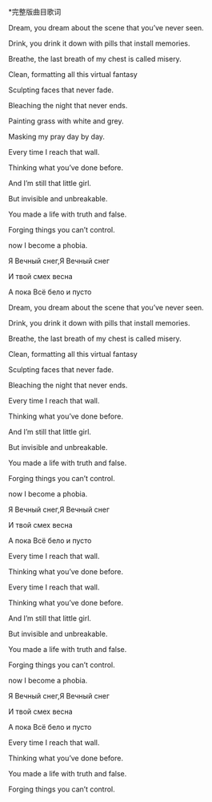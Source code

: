 \*完整版曲目歌词

Dream, you dream about the scene that you’ve never seen.

Drink, you drink it down with pills that install memories.

Breathe, the last breath of my chest is called misery.

Clean, formatting all this virtual fantasy

Sculpting faces that never fade.

Bleaching the night that never ends.

Painting grass with white and grey.

Masking my pray day by day.

Every time I reach that wall.

Thinking what you’ve done before.

And I’m still that little girl.

But invisible and unbreakable.

You made a life with truth and false.

Forging things you can’t control.

now I become a phobia.

Я Вечный снег,Я Вечный снег

И твой смех весна

А пока Всё бело и пусто

Dream, you dream about the scene that you’ve never seen.

Drink, you drink it down with pills that install memories.

Breathe, the last breath of my chest is called misery.

Clean, formatting all this virtual fantasy

Sculpting faces that never fade.

Bleaching the night that never ends.

Every time I reach that wall.

Thinking what you’ve done before.

And I’m still that little girl.

But invisible and unbreakable.

You made a life with truth and false.

Forging things you can’t control.

now I become a phobia.

Я Вечный снег,Я Вечный снег

И твой смех весна

А пока Всё бело и пусто

Every time I reach that wall.

Thinking what you’ve done before.

Every time I reach that wall.

Thinking what you’ve done before.

And I’m still that little girl.

But invisible and unbreakable.

You made a life with truth and false.

Forging things you can’t control.

now I become a phobia.

Я Вечный снег,Я Вечный снег

И твой смех весна

А пока Всё бело и пусто

Every time I reach that wall.

Thinking what you’ve done before.

You made a life with truth and false.

Forging things you can’t control.